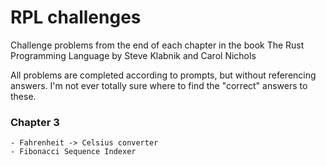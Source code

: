 # RPL challenges

Challenge problems from the end of each chapter in the book The Rust Programming Language by Steve Klabnik and Carol Nichols

All problems are completed according to prompts, but without referencing answers. I'm not ever totally sure where to find the "correct" answers to these.

### Chapter 3

    - Fahrenheit -> Celsius converter
    - Fibonacci Sequence Indexer
